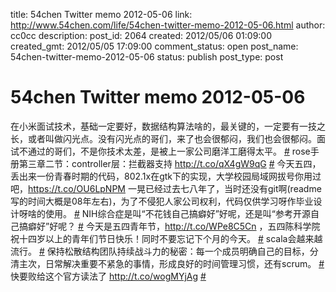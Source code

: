 title: 54chen Twitter memo 2012-05-06 
link: http://www.54chen.com/life/54chen-twitter-memo-2012-05-06.html
author: cc0cc
description: 
post_id: 2064
created: 2012/05/06 01:09:00
created_gmt: 2012/05/05 17:09:00
comment_status: open
post_name: 54chen-twitter-memo-2012-05-06
status: publish
post_type: post

# 54chen Twitter memo 2012-05-06 

在小米面试技术，基础一定要好，数据结构算法啥的，最关键的，一定要有一技之长，或者叫做闪光点。没有闪光点的哥们，来了也会很郁闷，我们也会很郁闷。面试不通过的哥们，不是你技术太差，是被上一家公司磨洋工磨得太平。 [#](http://twitter.com/54chen/statuses/198713933601841152) rose手册第三章二节：controller层：拦截器支持 <http://t.co/qX4gW9qG> [#](http://twitter.com/54chen/statuses/198423938366316545) 今天五四，丢出来一份青春时期的代码，802.1x在gtk下的实现，大学校园局域网拔号你用过吧，https://t.co/OU6LpNPM 一晃已经过去七八年了，当时还没有git啊(readme写的时间大概是08年左右)，为了不侵犯人家公司权利，代码仅供学习呀作毕业设计呀啥的使用。 [#](http://twitter.com/54chen/statuses/198417402285920257) NIH综合症是叫“不花钱自己搞癖好”好呢，还是叫“参考开源自己搞癖好”好呢？ [#](http://twitter.com/54chen/statuses/198278507468570624) 今天是五四青年节，http://t.co/WPe8C5Cn ，五四陈科学院祝十四岁以上的青年们节日快乐！同时不要忘记下个月的今天。 [#](http://twitter.com/54chen/statuses/198244810568634368) scala会越来越流行。 [#](http://twitter.com/54chen/statuses/197970381619998720) 保持松散结构团队持续战斗力的秘密：每一个成员明确自己的目标，分清主次，日常解决重要不紧急的事情，形成良好的时间管理习惯，还有scrum。 [#](http://twitter.com/54chen/statuses/197566703687839744) 快要败给这个官方读法了 <http://t.co/wogMYjAg> [#](http://twitter.com/54chen/statuses/197548342207713280)